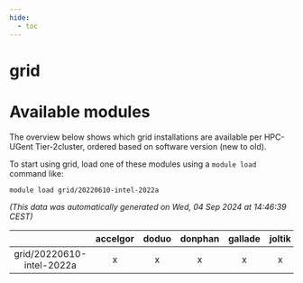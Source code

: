```yaml
---
hide:
  - toc
---
```


grid
====

# Available modules


The overview below shows which grid installations are available per HPC-UGent Tier-2cluster, ordered based on software version (new to old).

To start using grid, load one of these modules using a `module load` command like:

```shell
module load grid/20220610-intel-2022a
```

*(This data was automatically generated on Wed, 04 Sep 2024 at 14:46:39 CEST)*  

| |accelgor|doduo|donphan|gallade|joltik|shinx|skitty|
| :---: | :---: | :---: | :---: | :---: | :---: | :---: | :---: |
|grid/20220610-intel-2022a|x|x|x|x|x|-|x|

